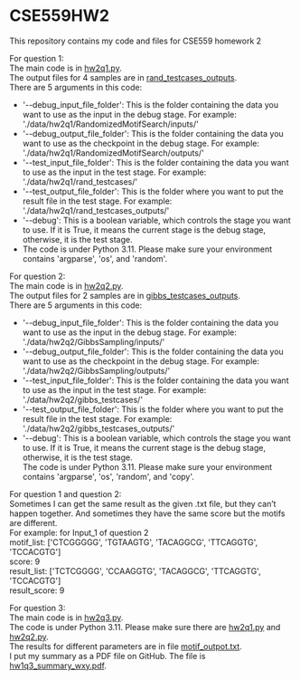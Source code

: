 # CSE559HW2
This repository contains my code and files for CSE559 homework 2  
  

For question 1:  
The main code is in [hw2q1.py](cse559code/hw2q1.py).  
The output files for 4 samples are in [rand_testcases_outputs](cse559code/data/hw2q1/rand_testcases_outputs).  
There are 5 arguments in this code:  
* '--debug_input_file_folder': This is the folder containing the data you want to use as the input in the debug stage. For example: './data/hw2q1/RandomizedMotifSearch/inputs/'  
* '--debug_output_file_folder': This is the folder containing the data you want to use as the checkpoint in the debug stage. For example: './data/hw2q1/RandomizedMotifSearch/outputs/'  
* '--test_input_file_folder': This is the folder containing the data you want to use as the input in the test stage. For example: './data/hw2q1/rand_testcases/'  
* '--test_output_file_folder': This is the folder where you want to put the result file in the test stage. For example: './data/hw2q1/rand_testcases_outputs/'  
* '--debug': This is a boolean variable, which controls the stage you want to use. If it is True, it means the current stage is the debug stage, otherwise, it is the test stage.  
* The code is under Python 3.11. Please make sure your environment contains 'argparse', 'os', and 'random'.  
  

For question 2:  
The main code is in [hw2q2.py](cse559code/hw2q2.py).  
The output files for 2 samples are in [gibbs_testcases_outputs](cse559code/data/hw2q2/gibbs_testcases_outputs).  
There are 5 arguments in this code:  
* '--debug_input_file_folder': This is the folder containing the data you want to use as the input in the debug stage. For example: './data/hw2q2/GibbsSampling/inputs/'  
* '--debug_output_file_folder': This is the folder containing the data you want to use as the checkpoint in the debug stage. For example: './data/hw2q2/GibbsSampling/outputs/'  
* '--test_input_file_folder': This is the folder containing the data you want to use as the input in the test stage. For example: './data/hw2q2/gibbs_testcases/'  
* '--test_output_file_folder': This is the folder where you want to put the result file in the test stage. For example: './data/hw2q2/gibbs_testcases_outputs/'  
* '--debug': This is a boolean variable, which controls the stage you want to use. If it is True, it means the current stage is the debug stage, otherwise, it is the test stage.  
The code is under Python 3.11. Please make sure your environment contains 'argparse', 'os', 'random', and 'copy'.  
  

For question 1 and question 2:  
Sometimes I can get the same result as the given .txt file, but they can’t happen together. And sometimes they have the same score but the motifs are different.  
For example: for Input_1 of question 2  
  motif_list:  ['CTCGGGGG', 'TGTAAGTG', 'TACAGGCG', 'TTCAGGTG', 'TCCACGTG']  
  score:  9  
  result_list:  ['TCTCGGGG', 'CCAAGGTG', 'TACAGGCG', 'TTCAGGTG', 'TCCACGTG']  
  result_score:  9  
  

For question 3:  
The main code is in [hw2q3.py](cse559code/hw2q3.py).  
The code is under Python 3.11. Please make sure there are [hw2q1.py](cse559code/hw2q1.py) and [hw2q2.py](cse559code/hw2q2.py).  
The results for different parameters are in file [motif_outpot.txt](cse559code/data/hw2q3/motif_outpot.txt).  
I put my summary as a PDF file on GitHub. The file is [hw1q3_summary_wxy.pdf](hw1q3_summary_wxy.pdf).  
